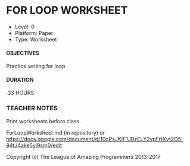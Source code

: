 
# FOR LOOP WORKSHEET
* Level: 0
* Platform: Paper
* Type: Worksheet

#### OBJECTIVES
Practice writing for loop

#### DURATION
.33 HOURS

### TEACHER NOTES

Print worksheets before class.

ForLoopWorksheet.md (in repository) or  
https://docs.google.com/document/d/10oPsJKIF1JBzELY2vpFrtXyt2O5-94tJ4ake5yj9sm0/edit																	

Copyright (c) The League of Amazing Programmers 2013-2017
